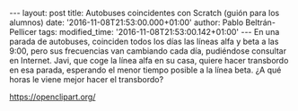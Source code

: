 --- layout: post title: Autobuses coincidentes con Scratch (guión para
los alumnos) date: '2016-11-08T21:53:00.000+01:00' author: Pablo
Beltrán-Pellicer tags: modified\_time: '2016-11-08T21:53:00.142+01:00'
--- En una parada de autobuses, coinciden todos los días las líneas alfa
y beta a las 9:00, pero sus frecuencias van cambiando cada día,
pudiéndose consultar en Internet. Javi, que coge la línea alfa en su
casa, quiere hacer transbordo en esa parada, esperando el menor tiempo
posible a la línea beta. ¿A qué horas le viene mejor hacer el
transbordo?  
  
  
  
  
https://openclipart.org/
